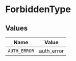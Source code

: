 # ForbiddenType


## Values

| Name         | Value        |
| ------------ | ------------ |
| `AUTH_ERROR` | auth_error   |